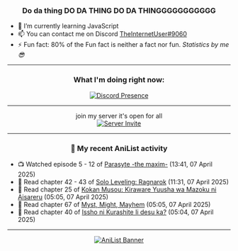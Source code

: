 <div align="center">

### Do da thing DO DA THING DO DA THINGGGGGGGGGGG
</div>

- 🌱 I’m currently learning JavaScript
- 📫 You can contact me on Discord [TheInternetUser#9060](https://discord.com/users/534117072796385300)
- ⚡ Fun fact: 80% of the Fun fact is neither a fact nor fun. _Statistics by me 😎_
<hr>

<div align="center">

### What I'm doing right now:
[![Discord Presence](https://lanyard.cnrad.dev/api/534117072796385300)](https://discord.com/users/534117072796385300)
<hr>

join my server it's open for all <br>
[![Server Invite](https://invidget.switchblade.xyz/bfYgVHxrSs)](https://discord.gg/bfYgVHxrSs)

<hr>
  
### 🌸 My recent AniList activity

</div>

<!-- ANILIST_ACTIVITY:start -->

-   📺 Watched episode 5 - 12 of [Parasyte -the maxim-](https://anilist.co/anime/20623) (13:41, 07 April 2025)
-   📖 Read chapter 42 - 43 of [Solo Leveling: Ragnarok](https://anilist.co/manga/179445) (11:31, 07 April 2025)
-   📖 Read chapter 25 of [Kokan Musou: Kiraware Yuusha wa Mazoku ni Aisareru](https://anilist.co/manga/142463) (05:05, 07 April 2025)
-   📖 Read chapter 67 of [Myst, Might, Mayhem](https://anilist.co/manga/175946) (05:05, 07 April 2025)
-   📖 Read chapter 40 of [Issho ni Kurashite Ii desu ka?](https://anilist.co/manga/159549) (05:04, 07 April 2025)

<!-- ANILIST_ACTIVITY:end -->
<hr>

<div align="center">

[![AniList Banner](https://img.anili.st/User/929966)](https://anilist.co/user/TheInternetUser)

<!-- ![Profile views](https://gpvc.arturio.dev/TheInternetUse7) Since 2023-01-09 -->
<br>


</div>
